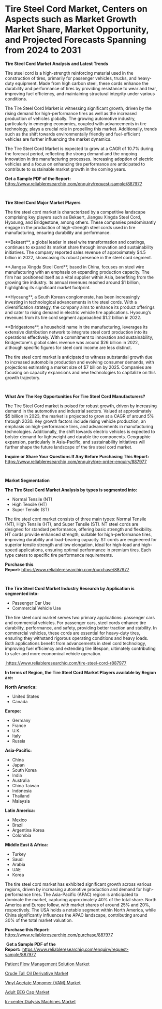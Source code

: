 <p><h1>Tire Steel Cord Market, Centers on Aspects such as Market Growth Market Share, Market Opportunity, and Projected Forecasts Spanning from 2024 to 2031</h1></p><p><strong>Tire Steel Cord Market Analysis and Latest Trends</strong></p>
<p><p>Tire steel cord is a high-strength reinforcing material used in the construction of tires, primarily for passenger vehicles, trucks, and heavy-duty equipment. Made from high carbon steel, these cords enhance the durability and performance of tires by providing resistance to wear and tear, improving fuel efficiency, and maintaining structural integrity under various conditions. </p><p>The Tire Steel Cord Market is witnessing significant growth, driven by the rising demand for high-performance tires as well as the increased production of vehicles globally. The growing automotive industry, particularly in emerging economies, coupled with advancements in tire technology, plays a crucial role in propelling this market. Additionally, trends such as the shift towards environmentally friendly and fuel-efficient vehicles are further influencing the market dynamics. </p><p>The Tire Steel Cord Market is expected to grow at a CAGR of 10.7% during the forecast period, reflecting the strong demand and the ongoing innovation in tire manufacturing processes. Increasing adoption of electric vehicles and a focus on enhancing tire performance are anticipated to contribute to sustainable market growth in the coming years.</p></p>
<p><strong>Get a Sample PDF of the Report:&nbsp;</strong> <a href="https://www.reliableresearchiq.com/enquiry/request-sample/887977?utm_campaign=1144&utm_medium=2&utm_source=Github&utm_content=ia&utm_term=09112024&utm_id=tire-steel-cord">https://www.reliableresearchiq.com/enquiry/request-sample/887977</a></p>
<p>&nbsp;</p>
<p><strong>Tire Steel Cord Major Market Players</strong></p>
<p><p>The tire steel cord market is characterized by a competitive landscape comprising key players such as Bekaert, Jiangsu Xingda Steel Cord, Hyosung, and Bridgestone, among others. These companies predominantly engage in the production of high-strength steel cords used in tire manufacturing, ensuring durability and performance.</p><p>**Bekaert**, a global leader in steel wire transformation and coatings, continues to expand its market share through innovation and sustainability initiatives. The company reported sales revenue of approximately $4.5 billion in 2022, showcasing its robust presence in the steel cord segment.</p><p>**Jiangsu Xingda Steel Cord**, based in China, focuses on steel wire manufacturing with an emphasis on expanding production capacity. The firm has positioned itself as a vital supplier within Asia, benefiting from the growing tire industry. Its annual revenues reached around $1 billion, highlighting its significant market footprint.</p><p>**Hyosung**, a South Korean conglomerate, has been increasingly investing in technological advancements in tire steel cords. With a diversification strategy, the company aims to enhance its product offerings and cater to rising demand in electric vehicle tire applications. Hyosung’s revenues from its tire cord segment approached $1.2 billion in 2022.</p><p>**Bridgestone**, a household name in tire manufacturing, leverages its extensive distribution network to integrate steel cord production into its operations effectively. With a commitment to innovation and sustainability, Bridgestone's global sales revenue was around $26 billion in 2022, although specific figures for steel cord income are less distinct.</p><p>The tire steel cord market is anticipated to witness substantial growth due to increased automobile production and evolving consumer demands, with projections estimating a market size of $7 billion by 2025. Companies are focusing on capacity expansions and new technologies to capitalize on this growth trajectory.</p></p>
<p>&nbsp;</p>
<p><strong>What Are The Key Opportunities For Tire Steel Cord Manufacturers?</strong></p>
<p><p>The Tire Steel Cord market is poised for robust growth, driven by increasing demand in the automotive and industrial sectors. Valued at approximately $5 billion in 2023, the market is projected to grow at a CAGR of around 5% through 2030. Key growth factors include rising vehicle production, an emphasis on high-performance tires, and advancements in manufacturing technologies. Additionally, the shift towards electric vehicles is expected to bolster demand for lightweight and durable tire components. Geographic expansion, particularly in Asia-Pacific, and sustainability initiatives will further shape the future landscape of the tire steel cord market.</p></p>
<p><strong>Inquire or Share Your Questions If Any Before Purchasing This Report:</strong> <a href="https://www.reliableresearchiq.com/enquiry/pre-order-enquiry/887977?utm_campaign=1144&utm_medium=2&utm_source=Github&utm_content=ia&utm_term=09112024&utm_id=tire-steel-cord">https://www.reliableresearchiq.com/enquiry/pre-order-enquiry/887977</a></p>
<p>&nbsp;</p>
<p><strong>Market Segmentation</strong></p>
<p><strong>The Tire Steel Cord Market Analysis by types is segmented into:</strong></p>
<p><ul><li>Normal Tensile (NT)</li><li>High Tensile (HT)</li><li>Super Tensile (ST)</li></ul></p>
<p><p>The tire steel cord market consists of three main types: Normal Tensile (NT), High Tensile (HT), and Super Tensile (ST). NT steel cords are designed for standard performance, offering basic strength and flexibility. HT cords provide enhanced strength, suitable for high-performance tires, improving durability and load-bearing capacity. ST cords are engineered for superior tensile strength and low elongation, ideal for high-load and high-speed applications, ensuring optimal performance in premium tires. Each type caters to specific tire performance requirements.</p></p>
<p><strong>Purchase this Report:&nbsp;</strong><a href="https://www.reliableresearchiq.com/purchase/887977?utm_campaign=1144&utm_medium=2&utm_source=Github&utm_content=ia&utm_term=09112024&utm_id=tire-steel-cord">https://www.reliableresearchiq.com/purchase/887977</a></p>
<p>&nbsp;</p>
<p><strong>The Tire Steel Cord Market Industry Research by Application is segmented into:</strong></p>
<p><ul><li>Passenger Car Use</li><li>Commercial Vehicle Use</li></ul></p>
<p><p>The tire steel cord market serves two primary applications: passenger cars and commercial vehicles. For passenger cars, steel cords enhance tire durability, performance, and safety, providing better traction and stability. In commercial vehicles, these cords are essential for heavy-duty tires, ensuring they withstand rigorous operating conditions and heavy loads. Both applications benefit from advancements in steel cord technology, improving fuel efficiency and extending tire lifespan, ultimately contributing to safer and more economical vehicle operation.</p></p>
<p><a href="https://www.reliableresearchiq.com/tire-steel-cord-r887977?utm_campaign=1144&utm_medium=2&utm_source=Github&utm_content=ia&utm_term=09112024&utm_id=tire-steel-cord">&nbsp;https://www.reliableresearchiq.com/tire-steel-cord-r887977</a></p>
<p><strong>In terms of Region, the Tire Steel Cord Market Players available by Region are:</strong></p>
<p>
    <p> <strong> North America: </strong>
        <ul>
            <li>United States</li>
            <li>Canada</li>
        </ul>
        </p> 
    <p> <strong> Europe: </strong>
        <ul>
            <li>Germany</li>
            <li>France</li>
            <li>U.K.</li>
            <li>Italy</li>
            <li>Russia</li>
        </ul>
        </p> 
    <p> <strong> Asia-Pacific: </strong>
        <ul>
            <li>China</li>
            <li>Japan</li>
            <li>South Korea</li>
            <li>India</li>
            <li>Australia</li>
            <li>China Taiwan</li>
            <li>Indonesia</li>
            <li>Thailand</li>
            <li>Malaysia</li>
        </ul>
        </p> 
    <p> <strong> Latin America: </strong>
        <ul>
            <li>Mexico</li>
            <li>Brazil</li>
            <li>Argentina Korea</li>
            <li>Colombia</li>
        </ul>
        </p> 
    <p> <strong> Middle East & Africa: </strong>
        <ul>
            <li>Turkey</li>
            <li>Saudi</li>
            <li>Arabia</li>
            <li>UAE</li>
            <li>Korea</li>
        </ul>
    </p>
    </p>
<p><p>The tire steel cord market has exhibited significant growth across various regions, driven by increasing automotive production and demand for high-performance tires. The Asia-Pacific (APAC) region is anticipated to dominate the market, capturing approximately 40% of the total share. North America and Europe follow, with market shares of around 25% and 20%, respectively. The USA holds a notable segment within North America, while China significantly influences the APAC landscape, contributing around 30% of the total market valuation.</p></p>
<p><strong>Purchase this Report: </strong><a href="https://www.reliableresearchiq.com/purchase/887977?utm_campaign=1144&utm_medium=2&utm_source=Github&utm_content=ia&utm_term=09112024&utm_id=tire-steel-cord">https://www.reliableresearchiq.com/purchase/887977</a></p>
<p>&nbsp;<strong>Get a Sample PDF of the Report:&nbsp;&nbsp;</strong><a href="https://www.reliableresearchiq.com/enquiry/request-sample/887977?utm_campaign=1144&utm_medium=2&utm_source=Github&utm_content=ia&utm_term=09112024&utm_id=tire-steel-cord">https://www.reliableresearchiq.com/enquiry/request-sample/887977</a></p>
<p><strong></strong></p>
<p><p><a href="https://www.linkedin.com/pulse/patient-flow-management-solution-market-matrix-applications-zsske?utm_campaign=1144&utm_medium=2&utm_source=Github&utm_content=ia&utm_term=09112024&utm_id=tire-steel-cord">Patient Flow Management Solution Market</a></p><p><a href="https://github.com/brindal51/Market-Research-Report-List-1/blob/main/crude-tall-oil-derivative-market.md?utm_campaign=1144&utm_medium=2&utm_source=Github&utm_content=ia&utm_term=09112024&utm_id=tire-steel-cord">Crude Tall Oil Derivative Market</a></p><p><a href="https://github.com/wendisyqf/Market-Research-Report-List-1/blob/main/vinyl-acetate-monomer-vam-market.md?utm_campaign=1144&utm_medium=2&utm_source=Github&utm_content=ia&utm_term=09112024&utm_id=tire-steel-cord">Vinyl Acetate Monomer (VAM) Market</a></p><p><a href="https://issuu.com/reportprime-2/docs/adult-eeg-cap-market-size-2030.pptx_db8b8d04e4af02?utm_campaign=1144&utm_medium=2&utm_source=Github&utm_content=ia&utm_term=09112024&utm_id=tire-steel-cord">Adult EEG Cap Market</a></p><p><a href="https://issuu.com/reportprime-2/docs/in-center-dialysis-machines-market-_feb791f539106a?utm_campaign=1144&utm_medium=2&utm_source=Github&utm_content=ia&utm_term=09112024&utm_id=tire-steel-cord">In-center Dialysis Machines Market</a></p></p>